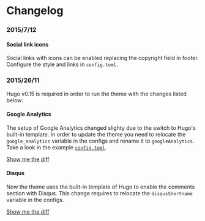 # Changelog

### 2015/7/12
#### Social link icons

Social links with icons can be enabled replacing the copyright field in footer. Configure the style and links in `config.toml`.

### 2015/26/11

Hugo v0.15 is required in order to run the theme with the changes listed below:

#### Google Analytics

The setup of Google Analytics changed slighty due to the switch to Hugo's built-in template. In order to update the theme you need to relocate the `google_analytics` variable in the configs and rename it to `googleAnalytics`. Take a look in the example [`config.toml`](https://github.com/digitalcraftsman/hugo-cactus-theme/blob/dev/exampleSite/config.toml).

[Show me the diff](https://github.com/digitalcraftsman/hugo-cactus-theme/commit/c2cdd9a02a968738438c48d246ae3949a4e032fc)


#### Disqus

Now the theme uses the built-in template of Hugo to enable the comments section with Disqus. This change requires to relocate the `disqusShortname` variable in the configs. 

[Show me the diff](https://github.com/digitalcraftsman/hugo-cactus-theme/commit/9ebf05f5b03b3a60fc11cc47775234b7fc2616f0)

